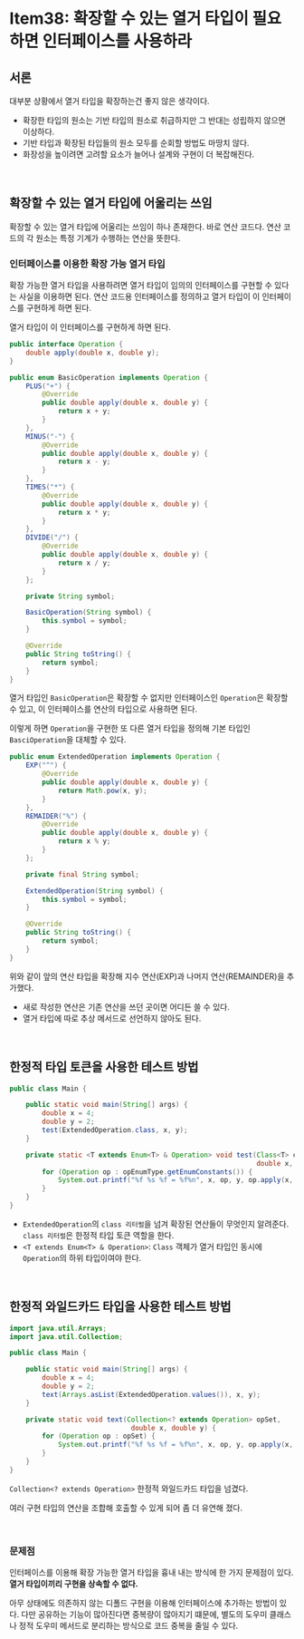 # Item38: 확장할 수 있는 열거 타입이 필요하면 인터페이스를 사용하라

## 서론

대부분 상황에서 열거 타입을 확장하는건 좋지 않은 생각이다.

- 확장한 타입의 원소는 기반 타입의 원소로 취급하지만 그 반대는 성립하지 않으면 이상하다.
- 기반 타입과 확장된 타입들의 원소 모두를 순회할 방법도 마땅치 않다.
- 화장성을 높이려면 고려할 요소가 늘어나 설계와 구현이 더 복잡해진다.

</br >

## 확장할 수 있는 열거 타입에 어울리는 쓰임

확장할 수 있는 열거 타입에 어울리는 쓰임이 하나 존재한다. 바로 연산 코드다. 연산 코드의 각 원소는 특정 기계가 수행하는 연산을 뜻한다.

### 인터페이스를 이용한 확장 가능 열거 타입

확장 가능한 열거 타입을 사용하려면 열거 타입이 임의의 인터페이스를 구현할 수 있다는 사실을 이용하면 된다. 연산 코드용 인터페이스를 정의하고 열거 타입이 이 인터페이스를 구현하게 하면 된다.

열거 타입이 이 인터페이스를 구현하게 하면 된다.

~~~java
public interface Operation {
    double apply(double x, double y);
}
~~~

~~~java
public enum BasicOperation implements Operation {
    PLUS("+") {
        @Override
        public double apply(double x, double y) {
            return x + y;
        }
    },
    MINUS("-") {
        @Override
        public double apply(double x, double y) {
            return x - y;
        }
    },
    TIMES("*") {
        @Override
        public double apply(double x, double y) {
            return x * y;
        }
    },
    DIVIDE("/") {
        @Override
        public double apply(double x, double y) {
            return x / y;
        }
    };

    private String symbol;

    BasicOperation(String symbol) {
        this.symbol = symbol;
    }

    @Override
    public String toString() {
        return symbol;
    }
}

~~~

열거 타입인 `BasicOperation`은 확장할 수 없지만 인터페이스인 `Operation`은 확장할 수 있고, 이 인터페이스를 연산의 타입으로 사용하면 된다.

이렇게 하면 `Operation`을 구현한 또 다른 열거 타입을 정의해 기본 타입인 `BasciOperation`을 대체할 수 있다.

~~~java
public enum ExtendedOperation implements Operation {
    EXP("^") {
        @Override
        public double apply(double x, double y) {
            return Math.pow(x, y);
        }
    },
    REMAIDER("%") {
        @Override
        public double apply(double x, double y) {
            return x % y;
        }
    };

    private final String symbol;

    ExtendedOperation(String symbol) {
        this.symbol = symbol;
    }

    @Override
    public String toString() {
        return symbol;
    }
}

~~~

위와 같이 앞의 연산 타입을 확장해 지수 연산(EXP)과 나머지 연산(REMAINDER)을 추가했다.

- 새로 작성한 연산은 기존 연산을 쓰던 곳이면 어디든 쓸 수 있다.
- 열거 타입에 따로 추상 메서드로 선언하지 않아도 된다.

</br >

## 한정적 타입 토큰을 사용한 테스트 방법

~~~java
public class Main {

    public static void main(String[] args) {
        double x = 4;
        double y = 2;
        test(ExtendedOperation.class, x, y);
    }

    private static <T extends Enum<T> & Operation> void test(Class<T> opEnumType,
                                                             double x, double y) {
        for (Operation op : opEnumType.getEnumConstants()) {
            System.out.printf("%f %s %f = %f%n", x, op, y, op.apply(x, y));
        }
    }
}
~~~

- `ExtendedOperation`의 `class 리터럴`을 넘겨 확장된 연산들이 무엇인지 알려준다. `class 리터럴`은 한정적 타입 토큰 역할을 한다.
- `<T extends Enum<T> & Operation>`: `Class` 객체가 열거 타입인 동시에 `Operation`의 하위 타입이여야 한다.

</br >

## 한정적 와일드카드 타입을 사용한 테스트 방법

~~~java
import java.util.Arrays;
import java.util.Collection;

public class Main {

    public static void main(String[] args) {
        double x = 4;
        double y = 2;
        text(Arrays.asList(ExtendedOperation.values()), x, y);
    }

    private static void text(Collection<? extends Operation> opSet,
                              double x, double y) {
        for (Operation op : opSet) {
            System.out.printf("%f %s %f = %f%n", x, op, y, op.apply(x, y));
        }
    }
}

~~~

`Collection<? extends Operation>` 한정적 와일드카드 타입을 넘겼다.

여러 구현 타입의 연산을 조합해 호출할 수 있게 되어 좀 더 유연해 졌다.

</br >

### 문제점

인터페이스를 이용해 확장 가능한 열거 타입을 흉내 내는 방식에 한 가지 문제점이 있다. **열거 타입이끼리 구현을 상속할 수 없다.**

아무 상태에도 의존하지 않는 디폴드 구현을 이용해 인터페이스에 추가하는 방법이 있다. 다만 공유하는 기능이 많아진다면 중복량이 많아지기 떄문에, 별도의 도우미 클래스나 정적 도우미 메서드로 분리하는 방식으로 코드 중복을 줄일 수 있다.

